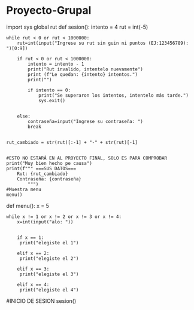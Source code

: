 # Proyecto-Grupal
import sys
global rut
def sesion():
    intento = 4
    rut = int(-5)

    while rut < 0 or rut < 1000000:
        rut=int(input("Ingrese su rut sin guin ni puntos (EJ:123456789): ")[0:9])

        if rut < 0 or rut < 1000000:
            intento = intento - 1
            print("Rut invalido, intentelo nuevamente")
            print (f"Le quedan: {intento} intentos.")
            print("")

            if intento == 0:
                print("Se superaron los intentos, intentelo más tarde.")
                sys.exit()
    

        else:
            contraseña=input("Ingrese su contraseña: ")
            break
    

    rut_cambiado = str(rut)[:-1] + "-" + str(rut)[-1]


    #ESTO NO ESTARÁ EN AL PROYECTO FINAL, SOLO ES PARA COMPROBAR
    print("Muy bien hecho pe causa")
    print(f""" ===SUS DATOS===
        Rut: {rut_cambiado}
        Contraseña: {contraseña}
            """)
    #Muestra menu
    menu()






def menu():
    x = 5
    
    while x != 1 or x != 2 or x != 3 or x != 4:
        x=int(input("alo: "))
       
    
        if x == 1:
         print("elegiste el 1")
    
        elif x == 2:
         print("elegiste el 2")
    
        elif x == 3:
         print("elegiste el 3")
    
        elif x == 4:
         print("elegiste el 4")
    
#INICIO DE SESION
sesion()
